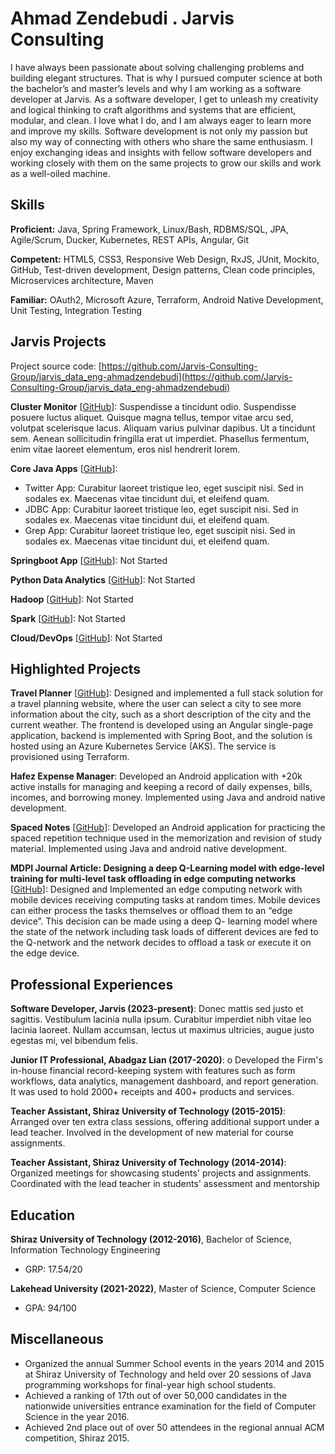 # Ahmad Zendebudi . Jarvis Consulting

I have always been passionate about solving challenging problems and building elegant structures. That is why I pursued computer science at both the bachelor’s and master’s levels and why I am working as a software developer at Jarvis. As a software developer, I get to unleash my creativity and logical thinking to craft algorithms and systems that are efficient, modular, and clean. I love what I do, and I am always eager to learn more and improve my skills. Software development is not only my passion but also my way of connecting with others who share the same enthusiasm. I enjoy exchanging ideas and insights with fellow software developers and working closely with them on the same projects to grow our skills and work as a well-oiled machine.

## Skills

**Proficient:** Java, Spring Framework, Linux/Bash, RDBMS/SQL, JPA, Agile/Scrum, Ducker, Kubernetes, REST APIs, Angular, Git

**Competent:** HTML5, CSS3, Responsive Web Design, RxJS, JUnit, Mockito, GitHub, Test-driven development, Design patterns, Clean code principles, Microservices architecture, Maven

**Familiar:** OAuth2, Microsoft Azure, Terraform, Android Native Development, Unit Testing, Integration Testing

## Jarvis Projects

Project source code: [https://github.com/Jarvis-Consulting-Group/jarvis_data_eng-ahmadzendebudi](https://github.com/Jarvis-Consulting-Group/jarvis_data_eng-ahmadzendebudi)


**Cluster Monitor** [[GitHub](https://github.com/Jarvis-Consulting-Group/jarvis_data_eng-ahmadzendebudi/tree/master/linux_sql)]: Suspendisse a tincidunt odio. Suspendisse posuere luctus aliquet. Quisque magna tellus, tempor vitae arcu sed, volutpat scelerisque lacus. Aliquam varius pulvinar dapibus. Ut a tincidunt sem. Aenean sollicitudin fringilla erat ut imperdiet. Phasellus fermentum, enim vitae laoreet elementum, eros nisl hendrerit lorem.

**Core Java Apps** [[GitHub](https://github.com/Jarvis-Consulting-Group/jarvis_data_eng-ahmadzendebudi/tree/master/core_java)]:
      
  - Twitter App: Curabitur laoreet tristique leo, eget suscipit nisi. Sed in sodales ex. Maecenas vitae tincidunt dui, et eleifend quam.
  - JDBC App: Curabitur laoreet tristique leo, eget suscipit nisi. Sed in sodales ex. Maecenas vitae tincidunt dui, et eleifend quam.
  - Grep App: Curabitur laoreet tristique leo, eget suscipit nisi. Sed in sodales ex. Maecenas vitae tincidunt dui, et eleifend quam.

**Springboot App** [[GitHub](https://github.com/Jarvis-Consulting-Group/jarvis_data_eng-ahmadzendebudi/tree/master/springboot)]: Not Started

**Python Data Analytics** [[GitHub](https://github.com/Jarvis-Consulting-Group/jarvis_data_eng-ahmadzendebudi/tree/master/python_data_anlytics)]: Not Started

**Hadoop** [[GitHub](https://github.com/Jarvis-Consulting-Group/jarvis_data_eng-ahmadzendebudi/tree/master/hadoop)]: Not Started

**Spark** [[GitHub](https://github.com/Jarvis-Consulting-Group/jarvis_data_eng-ahmadzendebudi/tree/master/spark)]: Not Started

**Cloud/DevOps** [[GitHub](https://github.com/Jarvis-Consulting-Group/jarvis_data_eng-ahmadzendebudi/tree/master/cloud_devops)]: Not Started


## Highlighted Projects
**Travel Planner** [[GitHub](https://github.com/ahmadzendebudi/travel-planner)]: Designed and implemented a full stack solution for a travel planning website, where the user can select a city to see more information about the city, such as a short description of the city and the current weather. The frontend is developed using an Angular single-page application, backend is implemented with Spring Boot, and the solution is hosted using an Azure Kubernetes Service (AKS). The service is provisioned using Terraform.

**Hafez Expense Manager**: Developed an Android application with +20k active installs for managing and keeping a record of daily expenses, bills, incomes, and borrowing money. Implemented using Java and android native development.

**Spaced Notes** [[GitHub](https://github.com/ahmadzendebudi/SpacedNotes)]: Developed an Android application for practicing the spaced repetition technique used in the memorization and revision of study material. Implemented using Java and android native development.

**MDPI Journal Article: Designing a deep Q-Learning model with edge-level training for multi-level task offloading in edge computing networks** [[GitHub](https://github.com/ahmadzendebudi/edge_simulation1)]: Designed and Implemented an edge computing network with mobile devices receiving computing tasks at random times. Mobile devices can either process the tasks themselves or offload them to an “edge device”. This decision can be made using a deep Q- learning model where the state of the network including task loads of different devices are fed to the Q-network and the network decides to offload a task or execute it on the edge device.



## Professional Experiences

**Software Developer, Jarvis (2023-present)**: Donec mattis sed justo et sagittis. Vestibulum lacinia nulla ipsum. Curabitur imperdiet nibh vitae leo lacinia laoreet. Nullam accumsan, lectus ut maximus ultricies, augue justo egestas mi, vel bibendum felis.

**Junior IT Professional, Abadgaz Lian (2017-2020)**: o	Developed the Firm's in-house financial record-keeping system with features such as form workflows, data analytics, management dashboard, and report generation. It was used to hold 2000+ receipts and 400+ products and services.

**Teacher Assistant, Shiraz University of Technology (2015-2015)**: Arranged over ten extra class sessions, offering additional support under a lead teacher. Involved in the development of new material for course assignments.

**Teacher Assistant, Shiraz University of Technology (2014-2014)**: Organized meetings for showcasing students' projects and assignments. Coordinated with the lead teacher in students' assessment and mentorship


## Education
**Shiraz University of Technology (2012-2016)**, Bachelor of Science, Information Technology Engineering
- GRP: 17.54/20

**Lakehead University (2021-2022)**, Master of Science, Computer Science
- GPA: 94/100


## Miscellaneous
- Organized the annual Summer School events in the years 2014 and 2015 at Shiraz University of Technology and held over 20 sessions of Java programming workshops for final-year high school students.
- Achieved a ranking of 17th out of over 50,000 candidates in the nationwide universities entrance examination for the field of Computer Science in the year 2016.
- Achieved 2nd place out of over 50 attendees in the regional annual ACM competition, Shiraz 2015.